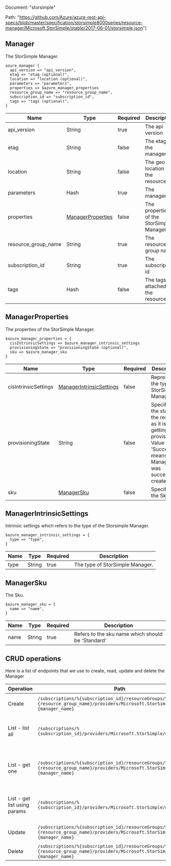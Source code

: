 Document: "storsimple"


Path: "https://github.com/Azure/azure-rest-api-specs/blob/master/specification/storsimple8000series/resource-manager/Microsoft.StorSimple/stable/2017-06-01/storsimple.json")

## Manager

The StorSimple Manager.

```puppet
azure_manager {
  api_version => "api_version",
  etag => "etag (optional)",
  location => "location (optional)",
  parameters => "parameters",
  properties => $azure_manager_properties
  resource_group_name => "resource_group_name",
  subscription_id => "subscription_id",
  tags => "tags (optional)",
}
```

| Name        | Type           | Required       | Description       |
| ------------- | ------------- | ------------- | ------------- |
|api_version | String | true | The api version |
|etag | String | false | The etag of the manager. |
|location | String | false | The geo location of the resource. |
|parameters | Hash | true | The manager. |
|properties | [ManagerProperties](#managerproperties) | false | The properties of the StorSimple Manager. |
|resource_group_name | String | true | The resource group name |
|subscription_id | String | true | The subscription id |
|tags | Hash | false | The tags attached to the resource. |
        
## ManagerProperties

The properties of the StorSimple Manager.

```puppet
$azure_manager_properties = {
  cisIntrinsicSettings => $azure_manager_intrinsic_settings
  provisioningState => "provisioningState (optional)",
  sku => $azure_manager_sku
}
```

| Name        | Type           | Required       | Description       |
| ------------- | ------------- | ------------- | ------------- |
|cisIntrinsicSettings | [ManagerIntrinsicSettings](#managerintrinsicsettings) | false | Represents the type of StorSimple Manager. |
|provisioningState | String | false | Specifies the state of the resource as it is getting provisioned. Value of 'Succeeded' means the Manager was successfully created. |
|sku | [ManagerSku](#managersku) | false | Specifies the Sku. |
        
## ManagerIntrinsicSettings

Intrinsic settings which refers to the type of the Storsimple Manager.

```puppet
$azure_manager_intrinsic_settings = {
  type => "type",
}
```

| Name        | Type           | Required       | Description       |
| ------------- | ------------- | ------------- | ------------- |
|type | String | true | The type of StorSimple Manager. |
        
## ManagerSku

The Sku.

```puppet
$azure_manager_sku = {
  name => "name",
}
```

| Name        | Type           | Required       | Description       |
| ------------- | ------------- | ------------- | ------------- |
|name | String | true | Refers to the sku name which should be 'Standard' |



## CRUD operations

Here is a list of endpoints that we use to create, read, update and delete the Manager

| Operation | Path | Verb | Description | OperationID |
| ------------- | ------------- | ------------- | ------------- | ------------- |
|Create|`/subscriptions/%{subscription_id}/resourceGroups/%{resource_group_name}/providers/Microsoft.StorSimple/managers/%{manager_name}`|Put|Creates or updates the manager.|Managers_CreateOrUpdate|
|List - list all|`/subscriptions/%{subscription_id}/providers/Microsoft.StorSimple/managers`|Get|Retrieves all the managers in a subscription.|Managers_List|
|List - get one|`/subscriptions/%{subscription_id}/resourceGroups/%{resource_group_name}/providers/Microsoft.StorSimple/managers/%{manager_name}`|Get|Returns the properties of the specified manager name.|Managers_Get|
|List - get list using params|`/subscriptions/%{subscription_id}/providers/Microsoft.StorSimple/managers`|Get|Retrieves all the managers in a subscription.|Managers_List|
|Update|`/subscriptions/%{subscription_id}/resourceGroups/%{resource_group_name}/providers/Microsoft.StorSimple/managers/%{manager_name}`|Put|Creates or updates the manager.|Managers_CreateOrUpdate|
|Delete|`/subscriptions/%{subscription_id}/resourceGroups/%{resource_group_name}/providers/Microsoft.StorSimple/managers/%{manager_name}`|Delete|Deletes the manager.|Managers_Delete|

